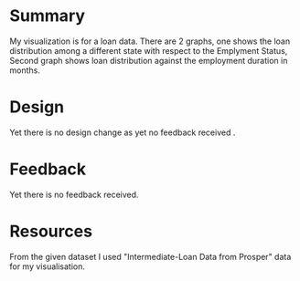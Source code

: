 # Summary 
My visualization is for a loan data. There are 2 graphs, one shows the loan distribution among a different state with respect to the Emplyment Status, 
Second graph shows loan distribution against the employment duration in months.

# Design 
Yet there is no design change as yet no feedback received .

# Feedback 
Yet there is no feedback received.

# Resources 
From the given dataset I used "Intermediate-Loan Data from Prosper" data for my visualisation.

